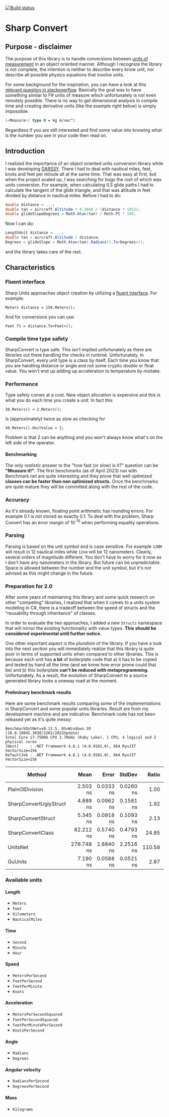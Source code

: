 [![Build status](https://img.shields.io/appveyor/ci/darssy/sharp-convert.svg)](https://ci.appveyor.com/project/darssy/sharp-convert)

# Sharp Convert
## Purpose - disclaimer
The purpose of this library is to handle conversions between [units of measurement](https://en.wikipedia.org/wiki/Conversion_of_units) in an object oriented manner. Although I recognize the library is not complete, the intention is neither to describe every know unit, nor describe all possible physics equations that involve units.

For some background for the inspiration, you can have a look at this [relevant question in stackoverflow](https://stackoverflow.com/questions/348853/units-of-measure-in-c-sharp-almost). Basically the goal was to have something similar to F# units of measure which unfortunately is not even remotely possible. There is no way to get dimensional analysis in compile time and creating derivative units (like the example right below) is simply impossible. 

```fs
[<Measure>] type N = kg m/sec^2
```

Regardless if you are still interested and find some value into knowing _what_ is the number you see in your code then read on.

## Introduction
I realized the importance of an object oriented units conversion library while I was developing [DARSSY](http://darssy.com/). There I had to deal with nautical miles, feet, knots and feet per minute all at the same time. That was easy at first, but when the project scaled up, I was searching for bugs the root of which was units conversion.
For example, when calculating ILS glide paths I had to calculate the tangent of the glide triangle, and that was altitude in feet divided by distance in nautical miles. Before I had to do:
```cs
double distance = ...;
double tan = aircraft.Altitude * 0.3048 / (distance * 1852);
double glideSlopeDegrees = Math.Atan(tan) / Math.PI * 180;
```
Now I can do:
```cs
LengthUnit distance = ...;
double tan = aircraft.Altitude / distance;
Degrees = glideSlope = Math.Atan(tan).Radians().To<Degrees>();
```
and the library takes care of the rest.

## Characteristics
### Fluent interface
Sharp Units approaches object creation by utilizing a [fluent interface](https://en.wikipedia.org/wiki/Fluent_interface). For example:

`Meters distance = 150.Meters();`

And for conversions you can use:

`Feet ft = distance.To<Feet>();`

### Compile time type safety
SharpConvert is type safe. This isn't implied unfortunately as there are libraries out there handling the checks in runtime. Unfortunately. In SharpConvert, every unit type is a class by itself. Each time you know that you are handling distance or angle and not some cryptic double or float value. You won't end up adding up acceleration to temperature by mistake.

### Performance
Type safety comes at a cost. New object allocation is expensive and this is what you do each time you create a unit. In fact this

`30.Meters() < 2.Meters();`

is (approximately) twice as slow as checking for

`30.Meters().UnitValue < 2;`

Problem is that 2 can be anything and you won't always know what's on the left side of the operator.

#### Benchmarking
The only *realistic* answer to the "how fast (or slow) is it?" question can be **"Measure it!"**. The first benchmarks (as of April 2023) run with Benchmark.net are quite interesting and they prove that well optimized **classes can be faster than non optimized structs.** Once the benchmarks are quite mature they will be committed along with the rest of the code.

### Accuracy
As it's already known, floating point arithmetic has rounding errors. For example 0.1 is not stored as exactly 0.1. To deal with the problem, Sharp Convert has an error margin of 10<sup>-15</sup> when performing equality operations.

### Parsing
Parsing is based on the unit symbol and is case sensitive. For example `12NM` will result in 12 nautical miles while `12nm` will be 12 nanometers. Clearly, several orders of magnitude different. You don't have to worry for it now as I don't have any nanometers in the library. But future can be unpredictable. Space is allowed between the number and the unit symbol, but it's not advised as this might change in the future.

### Preparation for 2.0

After some years of maintaining this library and some quick research on other "competing" libraries, I realized that when it comes to a units system modeling in C#, there is a tradeoff between the speed of structs and the "reusability through inheritance" of classes.

In order to evaluate the two approaches, I added a new `Structs` namespace that will mirror the existing functionality with value types. **This should be considered experimental until further notice.**

One other important aspect is the _pluralism_ of the library. If you have a look into the next section you will immediately realize that this library is quite poor in terms of supported units when compared to other libraries. This is because each unit has **a lot** of boilerplate code that a) it has to be copied and tested by hand all the time (and we know how error prone could that be) and b) this boilerplate **can't be reduced with metaprogramming.** Unfortunately. As a result, the evolution of SharpConvert to a source generated library looks a oneway road at the moment.

#### Preliminary benchmark results
Here are some benchmark results comparing some of the implementations in SharpConvert and some popular units libraries. Result are from my development machine and are indicative. Benchmark code has not been released yet as it's quite messy.

```
BenchmarkDotNet=v0.13.5, OS=Windows 10 (10.0.19045.3930/22H2/2022Update)
Intel Core i7-7500U CPU 2.70GHz (Kaby Lake), 1 CPU, 4 logical and 2 physical cores
[Host]     : .NET Framework 4.8.1 (4.8.9181.0), X64 RyuJIT VectorSize=256
DefaultJob : .NET Framework 4.8.1 (4.8.9181.0), X64 RyuJIT VectorSize=256
```

|                 Method |       Mean |     Error |    StdDev |  Ratio | RatioSD |   Gen0 | Allocated | Alloc Ratio |
|----------------------- |-----------:|----------:|----------:|-------:|--------:|-------:|----------:|------------:|
|        PlainOlDivision |   2.503 ns | 0.0333 ns | 0.0260 ns |   1.00 |    0.00 |      - |         - |          NA |
| SharpConvertUglyStruct |   4.889 ns | 0.0962 ns | 0.1581 ns |   1.92 |    0.06 |      - |         - |          NA |
|     SharpConvertStruct |   5.345 ns | 0.0918 ns | 0.1093 ns |   2.13 |    0.04 |      - |         - |          NA |
|      SharpConvertClass |  62.212 ns | 0.5740 ns | 0.4793 ns |  24.85 |    0.30 | 0.0305 |      64 B |          NA |
|               UnitsNet | 276.748 ns | 2.8840 ns | 2.2516 ns | 110.58 |    1.74 | 0.0229 |      48 B |          NA |
|                GuUnits |   7.190 ns | 0.0588 ns | 0.0521 ns |   2.87 |    0.04 |      - |         - |          NA |


### Available units

#### Length
* `Meters`
* `Feet`
* `Kilometers`
* `NauticalMiles`

#### Time
* `Second`
* `Minute`
* `Hour`

#### Speed
* `MetersPerSecond`
* `FeetPerSecond`
* `FeetPerMinute`
* `Knots`

#### Acceleration
* `MetersPerSecondSquared`
* `FeetPerSecondSquared`
* `FeetPerMinutePerSecond`
* `KnotsPerSecond`

#### Angle
* `Radians`
* `Degrees`

#### Angular velocity
* `RadiansPerSecond`
* `DegreesPerSecond`

#### Mass
* `Kilograms`
